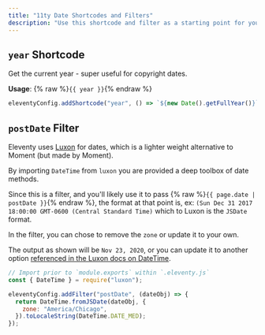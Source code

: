 ```yaml
---
title: "11ty Date Shortcodes and Filters"
description: "Use this shortcode and filter as a starting point for your date transformation needs."
---
```


## `year` Shortcode

Get the current year - super useful for copyright dates.

**Usage**: {% raw %}`{{ year }}`{% endraw %}

```js
eleventyConfig.addShortcode("year", () => `${new Date().getFullYear()}`);
```

## `postDate` Filter

Eleventy uses [Luxon](https://moment.github.io/luxon/) for dates, which is a lighter weight alternative to Moment (but made by Moment).

By importing `DateTime` from `luxon` you are provided a deep toolbox of date methods.

Since this is a filter, and you'll likely use it to pass {% raw %}`{{ page.date | postDate }}`{% endraw %}, the format at that point is, ex: `(Sun Dec 31 2017 18:00:00 GMT-0600 (Central Standard Time)` which to Luxon is the `JSDate` format.

In the filter, you can chose to remove the `zone` or update it to your own.

The output as shown will be `Nov 23, 2020`, or you can update it to another option [referenced in the Luxon docs on DateTime](https://moment.github.io/luxon/docs/class/src/datetime.js~DateTime.html).

```js
// Import prior to `module.exports` within `.eleventy.js`
const { DateTime } = require("luxon");

eleventyConfig.addFilter("postDate", (dateObj) => {
  return DateTime.fromJSDate(dateObj, {
    zone: "America/Chicago",
  }).toLocaleString(DateTime.DATE_MED);
});
```
